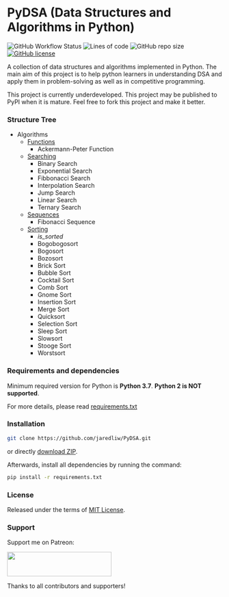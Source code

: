 # PyDSA (Data Structures and Algorithms in Python)
![GitHub Workflow Status](https://img.shields.io/github/workflow/status/jaredliw/PyDSA/CI)
![Lines of code](https://img.shields.io/tokei/lines/github/jaredliw/PyDSA)
![GitHub repo size](https://img.shields.io/github/repo-size/jaredliw/PyDSA)
[![GitHub license](https://img.shields.io/github/license/jaredliw/PyDSA)](https://github.com/jaredliw/PyDSA/blob/master/LICENSE)

A collection of data structures and algorithms implemented in Python. The main aim of this project is to help python learners in understanding DSA and apply them in problem-solving as well as in competitive programming.

This project is currently underdeveloped. This project may be published to PyPI when it is mature. Feel free to fork this project and make it better.

### Structure Tree
- Algorithms
    - [Functions](https://github.com/jaredliw/PyDSA/blob/master/pydsa/algorithms/functions.py)
        - Ackermann-Peter Function
    - [Searching](https://github.com/jaredliw/PyDSA/blob/master/pydsa/algorithms/searching.py)
        - Binary Search
        - Exponential Search
        - Fibbonacci Search
        - Interpolation Search
        - Jump Search
        - Linear Search
        - Ternary Search
    - [Sequences](https://github.com/jaredliw/PyDSA/blob/master/pydsa/algorithms/sequences.py)
        - Fibonacci Sequence
    - [Sorting](https://github.com/jaredliw/PyDSA/blob/master/pydsa/algorithms/sorting.py)
        - *is_sorted*
        - Bogobogosort
        - Bogosort
        - Bozosort
        - Brick Sort
        - Bubble Sort
        - Cocktail Sort
        - Comb Sort
        - Gnome Sort
        - Insertion Sort
        - Merge Sort
        - Quicksort
        - Selection Sort
        - Sleep Sort
        - Slowsort
        - Stooge Sort
        - Worstsort
        

### Requirements and dependencies
Minimum required version for Python is **Python 3.7**. **Python 2 is NOT supported**. 

For more details, please read [requirements.txt](https://github.com/jaredliw/PyDSA/blob/master/requirements.txt)

### Installation
```bash
git clone https://github.com/jaredliw/PyDSA.git
```
or directly [download ZIP](https://github.com/jaredliw/PyDSA/archive/master.zip).

Afterwards, install all dependencies by running the command:
```bash
pip install -r requirements.txt
```

### License
Released under the terms of [MIT License](https://github.com/jaredliw/PyDSA/blob/master/LICENSE).

### Support
Support me on Patreon:

[<img src="https://cloakandmeeple.files.wordpress.com/2017/06/become_a_patron_button3x.png?w=610" height="57.19" width="244">](https://patreon.com/jaredliw)

Thanks to all contributors and supporters!
